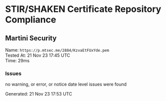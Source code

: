 # STIR/SHAKEN Certificate Repository Compliance

## Martini Security

Name: `https://p.mtsec.me/2884/KzvaEtFUxYde.pem`\
Tested At: 21 Nov 23 17:45 UTC\
Time: 29ms

### Issues

no warning, or error, or notice date level issues were found

Generated: 21 Nov 23 17:53 UTC